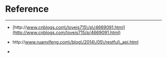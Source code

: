 # Reference

---

* [http:\/\/www.cnblogs.com\/loveis715\/p\/4669091.html](http://www.cnblogs.com/loveis715/p/4669091.html)

* http:\/\/www.ruanyifeng.com\/blog\/2014\/05\/restful\_api.html

* 

